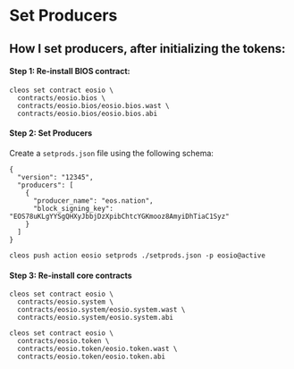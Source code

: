 # Set Producers

## How I set producers, after initializing the tokens:

#### Step 1: Re-install BIOS contract:

```
cleos set contract eosio \
  contracts/eosio.bios \
  contracts/eosio.bios/eosio.bios.wast \
  contracts/eosio.bios/eosio.bios.abi
```

#### Step 2: Set Producers

Create a `setprods.json` file using the following schema:

```
{
  "version": "12345",
  "producers": [
    {
      "producer_name": "eos.nation",
      "block_signing_key": "EOS78uKLgYYSgQHXyJbbjDzXpibChtcYGKmooz8AmyiDhTiaC1Syz"
    }
  ]
}
```

```
cleos push action eosio setprods ./setprods.json -p eosio@active
```

#### Step 3: Re-install core contracts

```
cleos set contract eosio \
  contracts/eosio.system \
  contracts/eosio.system/eosio.system.wast \
  contracts/eosio.system/eosio.system.abi

cleos set contract eosio \
  contracts/eosio.token \
  contracts/eosio.token/eosio.token.wast \
  contracts/eosio.token/eosio.token.abi
```

